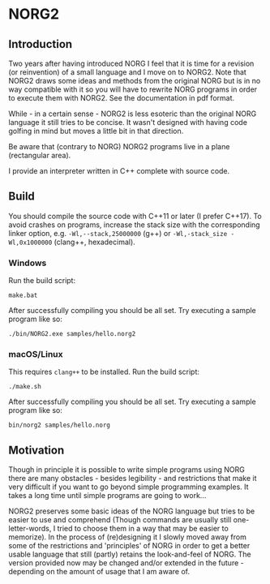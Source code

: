 # NORG2

## Introduction
Two years after having introduced NORG I feel that it is time for a revision (or reinvention) of a small language and I move on to NORG2. Note that NORG2 draws some ideas and methods from the original NORG but is in no way compatible with it so you will have to rewrite NORG programs in order to execute them with NORG2. See the documentation in pdf format. 

While - in a certain sense - NORG2 is less esoteric than the original NORG language it still tries to be concise. It wasn't designed with having code golfing in mind but moves a little bit in that direction.

Be aware that (contrary to NORG) NORG2 programs live in a plane (rectangular area).

I provide an interpreter written in C++ complete with source code.


## Build

You should compile the source code with C++11 or later (I prefer C++17). To avoid crashes on programs, increase the stack size with the corresponding linker option, e.g. `-Wl,--stack,25000000` (g++) or `-Wl,-stack_size -Wl,0x1000000` (clang++, hexadecimal). 

### Windows
Run the build script:

```batch
make.bat
```
After successfully compiling you should be all set. Try executing a sample program like so:

```batch
./bin/NORG2.exe samples/hello.norg2
```


### macOS/Linux
This requires `clang++` to be installed. Run the build script:

```shell
./make.sh
```

After successfully compiling you should be all set. Try executing a sample program like so:

```shell
bin/norg2 samples/hello.norg
```


## Motivation
Though in principle it is possible to write simple programs using NORG there are many obstacles - besides legibility - and restrictions that make it very difficult if you want to go beyond simple programming examples. It takes a long time until simple programs are going to work...

NORG2 preserves some basic ideas of the NORG language but tries to be easier to use and comprehend (Though commands are usually still one-letter-words, I tried to choose them in a way that may be easier to memorize). In the process of (re)designing it I slowly moved away from some of the restrictions and 'principles' of NORG in order to get a better usable language that still (partly) retains the look-and-feel of NORG. The version provided now may be changed and/or extended in the future - depending on the amount of usage that I am aware of.
